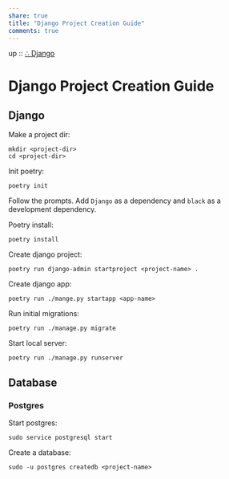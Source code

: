```yaml
---  
share: true  
title: "Django Project Creation Guide"  
comments: true  
---  
```

up :: [∴ Django](./%E2%88%B4-Django.md)  
  
# Django Project Creation Guide  
  
## Django  
  
Make a project dir:  
  
```shell  
mkdir <project-dir>  
cd <project-dir>  
```  
  
Init poetry:  
  
```shell  
poetry init  
```  
  
Follow the prompts. Add `Django` as a dependency and `black` as a development dependency.  
  
Poetry install:   
  
```shell  
poetry install  
```  
  
Create django project:  
  
```shell  
poetry run django-admin startproject <project-name> .  
```  
  
Create django app:  
  
```shell  
poetry run ./mange.py startapp <app-name>  
```  
  
Run initial migrations:  
  
```shell  
poetry run ./manage.py migrate  
```  
  
Start local server:   
  
```shell  
poetry run ./manage.py runserver  
```  
  
## Database  
  
### Postgres  
  
Start postgres:  
  
```shell  
sudo service postgresql start  
```  
  
Create a database:  
  
```shell  
sudo -u postgres createdb <project-name>  
```  
